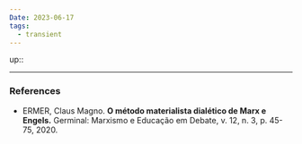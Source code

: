 ```yaml
---
Date: 2023-06-17
tags:
  - transient
---
```

up:: 


---
### References
- ERMER, Claus Magno. **O método materialista dialético de Marx e Engels.** Germinal: Marxismo e Educação em Debate, v. 12, n. 3, p. 45-75, 2020.